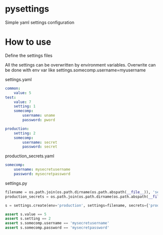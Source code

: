 # pysettings
Simple yaml settings configuration

# How to use

Define the settings files

All the settings can be overwritten by environment variables. Overwrite can be done with env var like
settings.somecomp.username=myusername

settings.yaml

```YAML
common:
    value: 5
test:
    value: 7
    setting: 1
    somecomp:
        username: uname
        password: pword

production:
    setting: 2
    somecomp:
        username: secret
        password: secret
```

production_secrets.yaml

```YAML
somecomp:
    username: mysecretusername
    password: mysecretpassword
```

settings.py

```python
filename = os.path.join(os.path.dirname(os.path.abspath(__file__)), 'settings.yaml')
production_secrets = os.path.join(os.path.dirname(os.path.abspath(__file__)), 'production_secret.yaml')

s = settings.create(env='production', settings=filename, secrets={'production':self.production_secrets})

assert s.value == 5
assert s.setting == 2
assert s.somecomp.username == 'mysecretusername'
assert s.somecomp.password == 'mysecretpassword'
```


